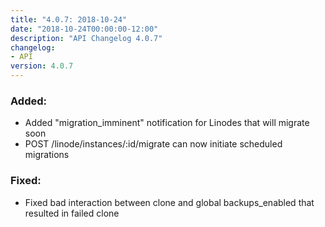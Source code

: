 ```yaml
---
title: "4.0.7: 2018-10-24"
date: "2018-10-24T00:00:00-12:00"
description: "API Changelog 4.0.7"
changelog:
- API
version: 4.0.7
---
```

### Added:

 * Added "migration\_imminent" notification for Linodes that will migrate soon
 * POST /linode/instances/:id/migrate can now initiate scheduled migrations

### Fixed:

 * Fixed bad interaction between clone and global backups\_enabled that resulted in failed clone
